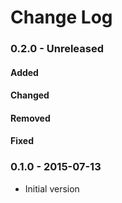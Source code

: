 # Change Log

### 0.2.0 - Unreleased

#### Added

#### Changed

#### Removed

#### Fixed

### 0.1.0 - 2015-07-13
- Initial version
